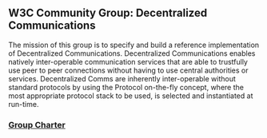 ## W3C Community Group: Decentralized Communications

The mission of this group is to specify and build a reference implementation of Decentralized Communications. Decentralized Communications enables natively inter-operable communication services that are able to trustfully use peer to peer connections without having to use central authorities or services. Decentralized Comms are inherently inter-operable without standard protocols by using the Protocol on-the-fly concept, where the most appropriate protocol stack to be used, is selected and instantiated at run-time.

### [Group Charter](CGCharter.md)
